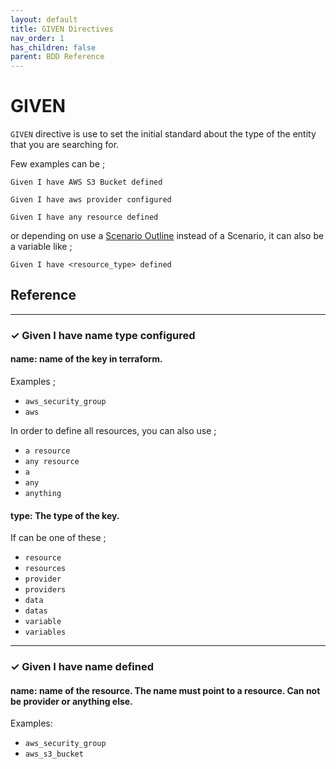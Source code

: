 ```yaml
---
layout: default
title: GIVEN Directives
nav_order: 1
has_children: false
parent: BDD Reference
---
```


# GIVEN

`GIVEN` directive is use to set the initial standard about the type of the entity that you are searching for.

Few examples can be ;

```gherkin
Given I have AWS S3 Bucket defined
```

```gherkin
Given I have aws provider configured
```

```gherkin
Given I have any resource defined
```

or depending on use a [Scenario Outline](/pages/bdd-references#Scenario) instead of a Scenario, it can also 
be a variable like ;

```gherkin
Given I have <resource_type> defined
```

## Reference

----------------------
### <span>&#10003;</span> <span class="d-inline-block p-1 v-align-middle text-xs text-grey-lt-000 bg-green-200">Given</span> I have <span class="d-inline-block p-1 v-align-middle text-xs text-grey-lt-000 bg-yellow-200">name</span> <span class="d-inline-block p-1 v-align-middle text-xs text-grey-lt-000 bg-blue-300">type</span> configured 

#### <span class="d-inline-block p-1 v-align-middle text-grey-lt-000 bg-yellow-200">name</span>: name of the key in terraform. 

Examples ;

* `aws_security_group`
* `aws`

In order to define all resources, you can also use ;

* `a resource`
* `any resource`
* `a`
* `any`
* `anything` 



#### <span class="d-inline-block p-1 v-align-middle text-grey-lt-000 bg-blue-300">type</span>: The type of the key.

If can be one of these ;

* `resource`
* `resources`
* `provider`
* `providers`
* `data`
* `datas`
* `variable`
* `variables`

----------------------

### <span>&#10003;</span> <span class="d-inline-block p-1 v-align-middle text-xs text-grey-lt-000 bg-green-200">Given</span> I have <span class="d-inline-block p-1 v-align-middle text-xs text-grey-lt-000 bg-yellow-200">name</span> defined 

#### <span class="d-inline-block p-1 v-align-middle text-grey-lt-000 bg-yellow-200">name</span>: name of the resource. The name must point to a resource. Can not be provider or anything else.

Examples:

* `aws_security_group`
* `aws_s3_bucket`

